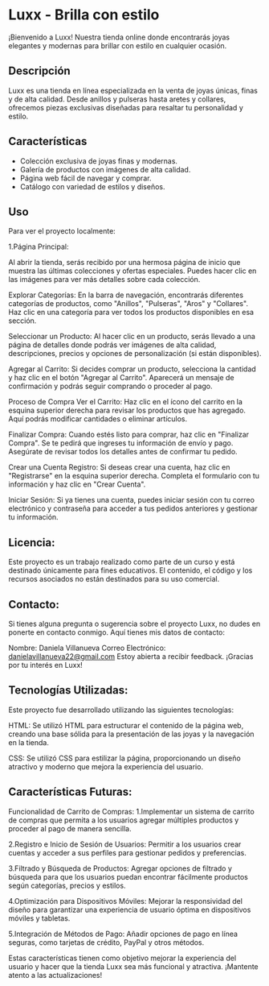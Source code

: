 # Luxx - Brilla con estilo

¡Bienvenido a Luxx! Nuestra tienda online donde encontrarás joyas elegantes y modernas para brillar con estilo en cualquier ocasión.

## Descripción

Luxx es una tienda en línea especializada en la venta de joyas únicas, finas y de alta calidad. Desde anillos y pulseras hasta aretes y collares, ofrecemos piezas exclusivas diseñadas para resaltar tu personalidad y estilo.

## Características

- Colección exclusiva de joyas finas y modernas.
- Galería de productos con imágenes de alta calidad.
- Página web fácil de navegar y comprar.
- Catálogo con variedad de estilos y diseños.

## Uso

Para ver el proyecto localmente:

1.Página Principal:

Al abrir la tienda, serás recibido por una hermosa página de inicio que muestra las últimas colecciones y ofertas especiales. Puedes hacer clic en las imágenes para ver más detalles sobre cada colección.

Explorar Categorías:
En la barra de navegación, encontrarás diferentes categorías de productos, como "Anillos", "Pulseras", "Aros" y "Collares". Haz clic en una categoría para ver todos los productos disponibles en esa sección.

Seleccionar un Producto:
Al hacer clic en un producto, serás llevado a una página de detalles donde podrás ver imágenes de alta calidad, descripciones, precios y opciones de personalización (si están disponibles).

Agregar al Carrito:
Si decides comprar un producto, selecciona la cantidad y haz clic en el botón "Agregar al Carrito". Aparecerá un mensaje de confirmación y podrás seguir comprando o proceder al pago.

Proceso de Compra
Ver el Carrito:
Haz clic en el ícono del carrito en la esquina superior derecha para revisar los productos que has agregado. Aquí podrás modificar cantidades o eliminar artículos.

Finalizar Compra:
Cuando estés listo para comprar, haz clic en "Finalizar Compra". Se te pedirá que ingreses tu información de envío y pago. Asegúrate de revisar todos los detalles antes de confirmar tu pedido.

Crear una Cuenta
Registro:
Si deseas crear una cuenta, haz clic en "Registrarse" en la esquina superior derecha. Completa el formulario con tu información y haz clic en "Crear Cuenta".

Iniciar Sesión:
Si ya tienes una cuenta, puedes iniciar sesión con tu correo electrónico y contraseña para acceder a tus pedidos anteriores y gestionar tu información.

## Licencia:

Este proyecto es un trabajo realizado como parte de un curso y está destinado únicamente para fines educativos. El contenido, el código y los recursos asociados no están destinados para su uso comercial.

## Contacto:

Si tienes alguna pregunta o sugerencia sobre el proyecto Luxx, no dudes en ponerte en contacto conmigo. Aquí tienes mis datos de contacto:

Nombre: Daniela Villanueva
Correo Electrónico: danielavillanueva22@gmail.com
Estoy abierta a recibir feedback. ¡Gracias por tu interés en Luxx!

## Tecnologías Utilizadas:

Este proyecto fue desarrollado utilizando las siguientes tecnologías:

HTML: Se utilizó HTML para estructurar el contenido de la página web, creando una base sólida para la presentación de las joyas y la navegación en la tienda.

CSS: Se utilizó CSS para estilizar la página, proporcionando un diseño atractivo y moderno que mejora la experiencia del usuario.

## Características Futuras:

Funcionalidad de Carrito de Compras:
1.Implementar un sistema de carrito de compras que permita a los usuarios agregar múltiples productos y proceder al pago de manera sencilla.

2.Registro e Inicio de Sesión de Usuarios:
Permitir a los usuarios crear cuentas y acceder a sus perfiles para gestionar pedidos y preferencias.

3.Filtrado y Búsqueda de Productos:
Agregar opciones de filtrado y búsqueda para que los usuarios puedan encontrar fácilmente productos según categorías, precios y estilos.

4.Optimización para Dispositivos Móviles:
Mejorar la responsividad del diseño para garantizar una experiencia de usuario óptima en dispositivos móviles y tabletas.

5.Integración de Métodos de Pago:
Añadir opciones de pago en línea seguras, como tarjetas de crédito, PayPal y otros métodos.

Estas características tienen como objetivo mejorar la experiencia del usuario y hacer que la tienda Luxx sea más funcional y atractiva. ¡Mantente atento a las actualizaciones!